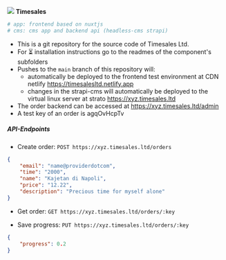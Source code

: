 <p>
    <img src="https://timesalesltd.netlify.app/favicon.ico"> <b>Timesales</b>
</p>

```bash
# app: frontend based on nuxtjs
# cms: cms app and backend api (headless-cms strapi)
```

- This is a git repository for the source code of Timesales Ltd.
- For ⏳ installation instructions go to the readmes of the component's subfolders
- Pushes to the `main` branch of this repository will:
    - automatically be deployed to the frontend test environment at CDN netlify https://timesalesltd.netlify.app
    - changes in the strapi-cms will automatically be deployed to the virtual linux server at strato https://xyz.timesales.ltd
- The order backend can be accessed at https://xyz.timesales.ltd/admin
- A test key of an order is agqOvHcpTv

##### API-Endpoints

- Create order: `POST https://xyz.timesales.ltd/orders`

```json
{
    "email": "name@providerdotcom",
    "time": "2000",
    "name": "Kajetan di Napoli",
    "price": "12.22",
    "description": "Precious time for myself alone"
}
```

- Get order: `GET https://xyz.timesales.ltd/orders/:key`

- Save progress: `PUT https://xyz.timesales.ltd/orders/:key`

```json
{
    "progress": 0.2
}
```
